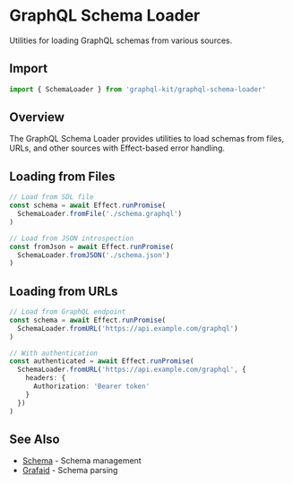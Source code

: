 # GraphQL Schema Loader

Utilities for loading GraphQL schemas from various sources.

## Import

```typescript
import { SchemaLoader } from 'graphql-kit/graphql-schema-loader'
```

## Overview

The GraphQL Schema Loader provides utilities to load schemas from files, URLs, and other sources with Effect-based error handling.

## Loading from Files

```typescript
// Load from SDL file
const schema = await Effect.runPromise(
  SchemaLoader.fromFile('./schema.graphql')
)

// Load from JSON introspection
const fromJson = await Effect.runPromise(
  SchemaLoader.fromJSON('./schema.json')
)
```

## Loading from URLs

```typescript
// Load from GraphQL endpoint
const schema = await Effect.runPromise(
  SchemaLoader.fromURL('https://api.example.com/graphql')
)

// With authentication
const authenticated = await Effect.runPromise(
  SchemaLoader.fromURL('https://api.example.com/graphql', {
    headers: {
      Authorization: 'Bearer token'
    }
  })
)
```

## See Also

- [Schema](/api/schema) - Schema management
- [Grafaid](/api/grafaid) - Schema parsing